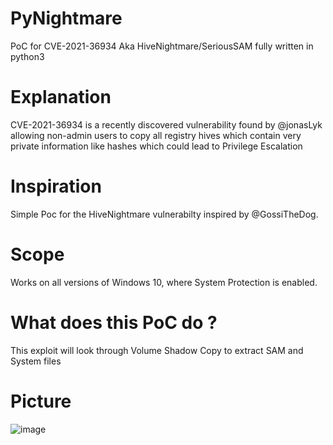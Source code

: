 # PyNightmare
PoC for CVE-2021-36934 Aka HiveNightmare/SeriousSAM fully written in python3

# Explanation
CVE-2021-36934 is a recently discovered vulnerability found by @jonasLyk allowing non-admin users to copy all registry hives which contain very private information like hashes which could lead to Privilege Escalation

# Inspiration
Simple Poc for the HiveNightmare vulnerabilty inspired by @GossiTheDog.

# Scope
Works on all versions of Windows 10, where System Protection is enabled.

# What does this PoC do ?
This exploit will look through Volume Shadow Copy to extract SAM and System files

# Picture
![image](https://user-images.githubusercontent.com/59793368/126884371-26ff69ba-253c-4507-a481-7daf436bfeae.png)
